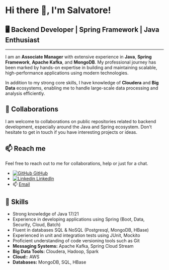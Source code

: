 # Hi there 👋, I'm Salvatore!

## 🖥️ Backend Developer | Spring Framework | Java Enthusiast

---
I am an **Associate Manager** with extensive experience in **Java**, **Spring Framework**, **Apache Kafka**, and **MongoDB**. My professional journey has been marked by hands-on expertise in building and maintaining scalable, high-performance applications using modern technologies.

In addition to my strong core skills, I have knowledge of **Cloudera** and **Big Data** ecosystems, enabling me to handle large-scale data processing and analysis efficiently.

## 👯 Collaborations

I am welcome to collaborations on public repositories related to backend development, especially around the Java and
Spring ecosystem. Don't hesitate to get in touch if you have interesting projects or ideas.

## 📫 Reach me

Feel free to reach out to me for collaborations, help or just for a chat.

- [![GitHub](https://i.stack.imgur.com/tskMh.png) GitHub](https://github.com/sbernardo)
- [![Linkedin](https://i.stack.imgur.com/gVE0j.png) LinkedIn](https://www.linkedin.com/in/salvatore-bernardo-740a5973/)
- 📫 [Email](mailto:s.bernardo93@gmail.com)

## 💼 Skills

- Strong knowledge of Java 17/21
- Experience in developing applications using Spring (Boot, Data, Security, Cloud, Batch)
- Fluent in databases SQL & NoSQL (Postgresql, MongoDB, HBase)
- Experienced in unit and integration tests using JUnit, Mockito
- Proficient understanding of code versioning tools such as Git
- **Messaging Systems:** Apache Kafka, Spring Cloud Stream
- **Big Data Tools:** Cloudera, Hadoop, Spark
- **Cloud:**: AWS
- **Databases:** MongoDB, SQL, HBase
